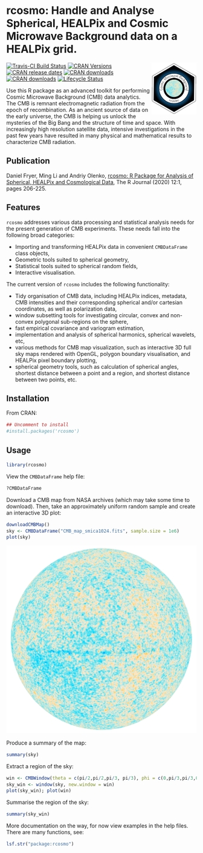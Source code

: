 # rcosmo: Handle and Analyse Spherical, HEALPix and Cosmic Microwave Background data on a HEALPix grid.

<img src="man/figures/logo.jpg" align="right" alt="" width="120" />


<!-- Badges Start -->
[![Travis-CI Build Status](https://travis-ci.org/frycast/rcosmo.svg?branch=master)](https://travis-ci.org/frycast/rcosmo) 
[![CRAN Versions](http://www.r-pkg.org/badges/version/rcosmo)](https://CRAN.R-project.org/package=rcosmo) 
[![CRAN release dates](http://www.r-pkg.org/badges/version-ago/rcosmo)](https://CRAN.R-project.org/package=rcosmo) 
[![CRAN downloads](http://cranlogs.r-pkg.org/badges/grand-total/rcosmo)](https://CRAN.R-project.org/package=rcosmo) 
[![CRAN downloads](http://cranlogs.r-pkg.org/badges/last-week/rcosmo)](https://CRAN.R-project.org/package=rcosmo) [![Lifecycle Status](https://img.shields.io/badge/lifecycle-maturing-blue.svg)](https://www.tidyverse.org/lifecycle/)
<!-- Badges End -->


<!-- [![Code coverage](https://codecov.io/gh/frycast/rcosmo/branch/master/graph/badge.svg)](https://codecov.io/github/frycast/rcosmo?branch=master) -->


Use this R package as an advanced toolkit for performing Cosmic Microwave Background (CMB) data analytics. The CMB is remnant electromagnetic radiation from the epoch of recombination. As an ancient source of data on the early universe, the CMB is helping us unlock the mysteries of the Big Bang and the structure of time and space. With increasingly high resolution satellite data, intensive investigations in the past few years have resulted in many physical and mathematical results to characterize CMB radiation.  

## Publication

Daniel Fryer, Ming Li and Andriy Olenko, [rcosmo: R Package for Analysis of Spherical, HEALPix and Cosmological Data](https://rjournal.github.io/archive/2020/RJ-2020-012/index.html), The R Journal (2020) 12:1, pages 206-225.

## Features

`rcosmo` addresses various data processing and statistical analysis needs for the present generation of CMB experiments. These needs fall into the following broad categories:
+ Importing and transforming HEALPix data in convenient `CMBDataFrame` class objects,
+ Geometric tools suited to spherical geometry,
+ Statistical tools suited to spherical random fields,
+ Interactive visualisation.

The current version of `rcosmo` includes the following functionality:
+	Tidy organisation of CMB data, including HEALPix indices, metadata, CMB intensities and their
  corresponding spherical and/or cartesian coordinates, as well as polarization data,
+	window subsetting tools for investigating circular, convex and non-convex polygonal sub-regions on the sphere,
+	fast empirical covariance and variogram estimation,
+	implementation and analysis of spherical harmonics, spherical wavelets, etc,
+	various methods for CMB map visualization, such as interactive 3D full sky maps rendered with OpenGL, polygon boundary visualisation, and HEALPix pixel boundary plotting,
+ spherical geometry tools, such as calculation of spherical angles, shortest distance between a point and a region, and shortest distance between two points, etc.


## Installation

From CRAN:

```r
## Uncomment to install
#install.packages('rcosmo')
```

## Usage

```r
library(rcosmo)
```

View the `CMBDataFrame` help file:

```r
?CMBDataFrame
```

Download a CMB map from NASA archives (which may take some time to download).
Then, take an approximately uniform random sample and create an interactive 3D plot:

```r
downloadCMBMap()
sky <- CMBDataFrame("CMB_map_smica1024.fits", sample.size = 1e6)
plot(sky)
```


![](man/figures/sky.PNG)


Produce a summary of the map:

```r
summary(sky)
```

Extract a region of the sky:

```r
win <- CMBWindow(theta = c(pi/2,pi/2,pi/3, pi/3), phi = c(0,pi/3,pi/3,0))
sky_win <- window(sky, new.window = win)
plot(sky_win); plot(win)
```

Summarise the region of the sky:

```r
summary(sky_win)
```
More documentation on the way, for now view examples in the help files. There are many functions, see:

```r
lsf.str("package:rcosmo")
```

